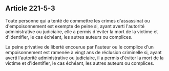 Article 221-5-3
----
Toute personne qui a tenté de commettre les crimes d'assassinat ou
d'empoisonnement est exempte de peine si, ayant averti l'autorité administrative
ou judiciaire, elle a permis d'éviter la mort de la victime et d'identifier, le
cas échéant, les autres auteurs ou complices.

La peine privative de liberté encourue par l'auteur ou le complice d'un
empoisonnement est ramenée à vingt ans de réclusion criminelle si, ayant averti
l'autorité administrative ou judiciaire, il a permis d'éviter la mort de la
victime et d'identifier, le cas échéant, les autres auteurs ou complices.
